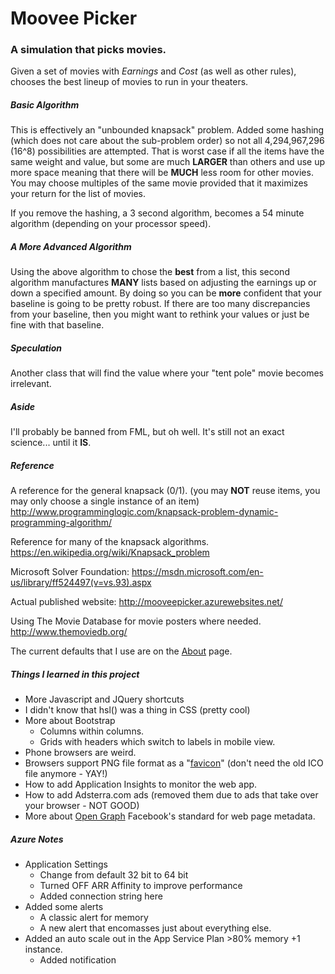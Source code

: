 # Moovee Picker
### A simulation that picks movies.

Given a set of movies with *Earnings* and *Cost* (as well as other rules),
chooses the best lineup of movies to run in your theaters.

##### Basic Algorithm

This is effectively an "unbounded knapsack" problem.  Added some hashing
(which does not care about the sub-problem order) so not all 4,294,967,296 (16^8) possibilities
are attempted.  That is worst case if all the items have the same weight and value, but some are much
**LARGER** than others and use up more space meaning that there will be **MUCH** less room for
other movies.  You may choose multiples of the same movie provided that it maximizes your
return for the list of movies.

If you remove the hashing, a 3 second algorithm, becomes a 54 minute algorithm (depending on your processor speed).

##### A More Advanced Algorithm

Using the above algorithm to chose the **best** from a list, this second algorithm manufactures **MANY** lists
based on adjusting the earnings up or down a specified amount.  By doing so you can be **more** confident that
your baseline is going to be pretty robust.  If there are too many discrepancies from your baseline, then
you might want to rethink your values or just be fine with that baseline.

##### Speculation

Another class that will find the value where your "tent pole" movie becomes irrelevant.

##### Aside

I'll probably be banned from FML, but oh well.  It's still not an exact science...  until it **IS**.

##### Reference

A reference for the general knapsack (0/1).  (you may **NOT** reuse items, you may only choose
a single instance of an item)
http://www.programminglogic.com/knapsack-problem-dynamic-programming-algorithm/

Reference for many of the knapsack algorithms.
https://en.wikipedia.org/wiki/Knapsack_problem

Microsoft Solver Foundation:
https://msdn.microsoft.com/en-us/library/ff524497(v=vs.93).aspx

Actual published website:
http://mooveepicker.azurewebsites.net/

Using The Movie Database for movie posters where needed.
http://www.themoviedb.org/

The current defaults that I use are on the [About](http://mooveepicker.azurewebsites.net/home/about) page.


##### Things I learned in this project
* More Javascript and JQuery shortcuts
* I didn't know that hsl() was a thing in CSS (pretty cool)
* More about Bootstrap
  * Columns within columns.
  * Grids with headers which switch to labels in mobile view.
* Phone browsers are weird.
* Browsers support PNG file format as a "[favicon](https://en.wikipedia.org/wiki/Favicon)" (don't need the old ICO file anymore - YAY!)
* How to add Application Insights to monitor the web app.
* How to add Adsterra.com ads (removed them due to ads that take over your browser - NOT GOOD)
* More about [Open Graph](http://ogp.me/) Facebook's standard for web page metadata.

##### Azure Notes
* Application Settings
  * Change from default 32 bit to 64 bit
  * Turned OFF ARR Affinity to improve performance
  * Added connection string here
* Added some alerts
  * A classic alert for memory
  * A new alert that encomasses just about everything else.
* Added an auto scale out in the App Service Plan  >80% memory +1 instance.
  * Added notification